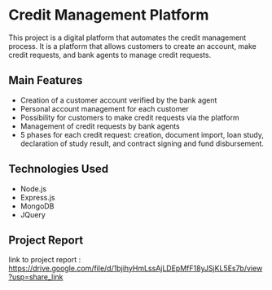 # Credit Management Platform

This project is a digital platform that automates the credit management process. It is a platform that allows customers to create an account, make credit requests, and bank agents to manage credit requests.

## Main Features

- Creation of a customer account verified by the bank agent
- Personal account management for each customer
- Possibility for customers to make credit requests via the platform
- Management of credit requests by bank agents
- 5 phases for each credit request: creation, document import, loan study, declaration of study result, and contract signing and fund disbursement.



## Technologies Used

- Node.js
- Express.js
- MongoDB
- JQuery

## Project Report 
link to project report : https://drive.google.com/file/d/1bjihyHmLssAjLDEpMfF18yJSjKL5Es7b/view?usp=share_link


